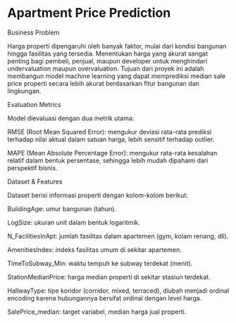 # Apartment Price Prediction

Business Problem

Harga properti dipengaruhi oleh banyak faktor, mulai dari kondisi bangunan hingga fasilitas yang tersedia. Menentukan harga yang akurat sangat penting bagi pembeli, penjual, maupun developer untuk menghindari undervaluation maupun overvaluation. Tujuan dari proyek ini adalah membangun model machine learning yang dapat memprediksi median sale price properti secara lebih akurat berdasarkan fitur bangunan dan lingkungan.

Evaluation Metrics

Model dievaluasi dengan dua metrik utama:

RMSE (Root Mean Squared Error): mengukur deviasi rata-rata prediksi terhadap nilai aktual dalam satuan harga, lebih sensitif terhadap outlier.

MAPE (Mean Absolute Percentage Error): mengukur rata-rata kesalahan relatif dalam bentuk persentase, sehingga lebih mudah dipahami dari perspektif bisnis.

Dataset & Features

Dataset berisi informasi properti dengan kolom-kolom berikut:

BuildingAge: umur bangunan (tahun).

LogSize: ukuran unit dalam bentuk logaritmik.

N_FacilitiesInApt: jumlah fasilitas dalam apartemen (gym, kolam renang, dll).

AmenitiesIndex: indeks fasilitas umum di sekitar apartemen.

TimeToSubway_Min: waktu tempuh ke subway terdekat (menit).

StationMedianPrice: harga median properti di sekitar stasiun terdekat.

HallwayType: tipe koridor (corridor, mixed, terraced), diubah menjadi ordinal encoding karena hubungannya bersifat ordinal dengan level harga.

SalePrice_median: target variabel, median harga jual properti.
